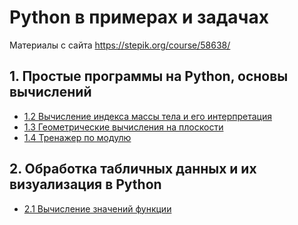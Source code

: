 # Python в примерах и задачах

Материалы с сайта https://stepik.org/course/58638/

## 1. Простые программы на Python, основы вычислений

- [1.2 Вычисление индекса массы тела и его интерпретация](1.2/)
- [1.3 Геометрические вычисления на плоскости](1.3/)
- [1.4 Тренажер по модулю](1.4/)

## 2. Обработка табличных данных и их визуализация в Python

- [2.1 Вычисление значений функции](2.1/)
